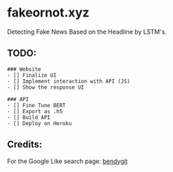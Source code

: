 # fakeornot.xyz

Detecting Fake News Based on the Headline by LSTM's.

## TODO:

    ### Website
    - [] Finalize UI
    - [] Implement interaction with API (JS)
    - [] Show the response UI

    ### API
    - [] Fine Tune BERT
    - [] Export as .h5
    - [] Build API
    - [] Deploy on Heroku


## Credits:

For the Google Like search page: [bendygit](https://github.com/bendygit)
